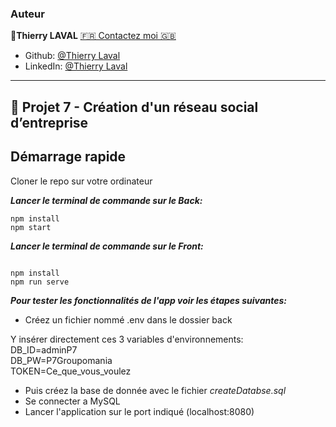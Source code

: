 ### Auteur

👤**Thierry LAVAL** [🇫🇷 Contactez moi 🇬🇧](<thierrylaval@gmx.com>)

* Github: [@Thierry Laval](https://github.com/thierry-laval)
* LinkedIn: [@Thierry Laval](https://www.linkedin.com/in/thierry-laval)

***

## 📎 Projet 7 - Création d'un réseau social d’entreprise

## Démarrage rapide

Cloner le repo sur votre ordinateur

***Lancer le terminal de commande sur le Back:***

```
npm install
npm start
```

***Lancer le terminal de commande sur le Front:***

```

npm install
npm run serve
```

***Pour tester les fonctionnalités de l'app voir les étapes suivantes:***

- Créez un fichier nommé .env dans le dossier back

Y insérer directement ces 3 variables d'environnements:\
DB_ID=adminP7\
DB_PW=P7Groupomania\
TOKEN=Ce_que_vous_voulez

- Puis créez la base de donnée avec le fichier *createDatabse.sql*
- Se connecter a MySQL
- Lancer l'application sur le port indiqué (localhost:8080)
